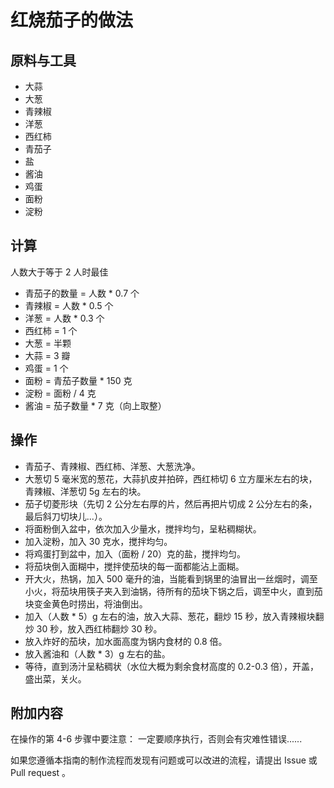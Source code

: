 # 红烧茄子的做法

## 原料与工具

- 大蒜
- 大葱
- 青辣椒
- 洋葱
- 西红柿
- 青茄子
- 盐
- 酱油
- 鸡蛋
- 面粉
- 淀粉

## 计算

人数大于等于 2 人时最佳

- 青茄子的数量 = 人数 * 0.7 个
- 青辣椒 = 人数 * 0.5 个
- 洋葱 = 人数 * 0.3 个
- 西红柿 = 1 个
- 大葱 = 半颗
- 大蒜 = 3 瓣
- 鸡蛋 = 1 个
- 面粉 = 青茄子数量 * 150 克
- 淀粉 = 面粉 / 4 克
- 酱油 = 茄子数量 * 7 克（向上取整）

## 操作

- 青茄子、青辣椒、西红柿、洋葱、大葱洗净。
- 大葱切 5 毫米宽的葱花，大蒜扒皮并拍碎，西红柿切 6 立方厘米左右的块，青辣椒、洋葱切 5g 左右的块。
- 茄子切菱形块（先切 2 公分左右厚的片，然后再把片切成 2 公分左右的条，最后斜刀切块儿...）。
- 将面粉倒入盆中，依次加入少量水，搅拌均匀，呈粘稠糊状。
- 加入淀粉，加入 30 克水，搅拌均匀。
- 将鸡蛋打到盆中，加入（面粉 / 20）克的盐，搅拌均匀。
- 将茄块倒入面糊中，搅拌使茄块的每一面都能沾上面糊。
- 开大火，热锅，加入 500 毫升的油，当能看到锅里的油冒出一丝烟时，调至小火，将茄块用筷子夹入到油锅，待所有的茄块下锅之后，调至中火，直到茄块变金黄色时捞出，将油倒出。
- 加入（人数 * 5）g 左右的油，放入大蒜、葱花，翻炒 15 秒，放入青辣椒块翻炒 30 秒，放入西红柿翻炒 30 秒。
- 放入炸好的茄块，加水面高度为锅内食材的 0.8 倍。
- 放入酱油和（人数 * 3）g 左右的盐。
- 等待，直到汤汁呈粘稠状（水位大概为剩余食材高度的 0.2-0.3 倍），开盖，盛出菜，关火。

## 附加内容

在操作的第 4-6 步骤中要注意：
一定要顺序执行，否则会有灾难性错误......

如果您遵循本指南的制作流程而发现有问题或可以改进的流程，请提出 Issue 或 Pull request 。
